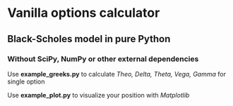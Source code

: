 # Vanilla options calculator
## Black-Scholes model in pure Python 
### Without SciPy, NumPy or other external dependencies

Use **example_greeks.py** to calculate *Theo, Delta, Theta, Vega, Gamma* for single option

Use **example_plot.py** to visualize your position with *Matplotlib*
